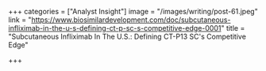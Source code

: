 +++
categories = ["Analyst Insight"]
image = "/images/writing/post-61.jpeg"
link = "https://www.biosimilardevelopment.com/doc/subcutaneous-infliximab-in-the-u-s-defining-ct-p-sc-s-competitive-edge-0001"
title = "Subcutaneous Infliximab In The U.S.: Defining CT-P13 SC's Competitive Edge"

+++
